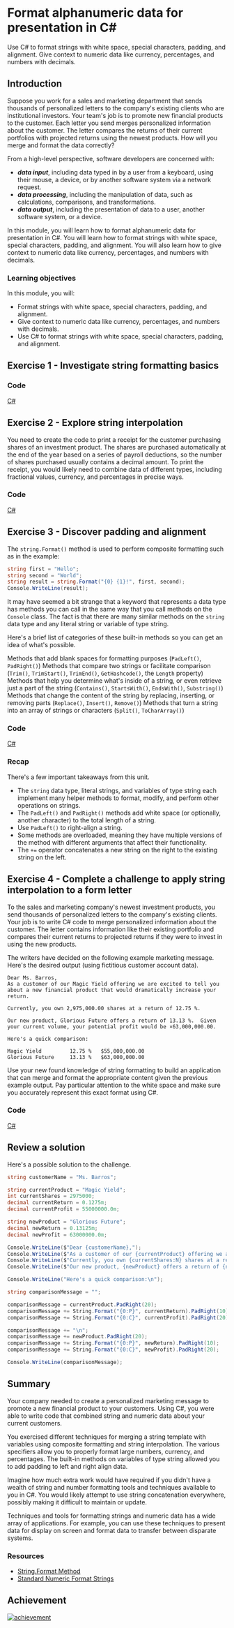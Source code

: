 # Format alphanumeric data for presentation in C#

Use C# to format strings with white space, special characters, padding, and
alignment. Give context to numeric data like currency, percentages, and numbers
with decimals.

## Introduction

Suppose you work for a sales and marketing department that sends thousands of
personalized letters to the company's existing clients who are institutional
investors. Your team's job is to promote new financial products to the customer.
Each letter you send merges personalized information about the customer. The
letter compares the returns of their current portfolios with projected returns
using the newest products. How will you merge and format the data correctly?

From a high-level perspective, software developers are concerned with:

- ***data input***, including data typed in by a user from a keyboard, using
  their mouse, a device, or by another software system via a network request.
- ***data processing***, including the manipulation of data, such as
  calculations, comparisons, and transformations.
- ***data output***, including the presentation of data to a user, another software system, or a device.

In this module, you will learn how to format alphanumeric data for presentation
in C#. You will learn how to format strings with white space, special
characters,
padding, and alignment. You will also learn how to give context to numeric data
like currency, percentages, and numbers with decimals.

### Learning objectives

In this module, you will:

- Format strings with white space, special characters, padding, and alignment.
- Give context to numeric data like currency, percentages, and numbers with
  decimals.
- Use C# to format strings with white space, special characters, padding, and
  alignment.

## Exercise 1 - Investigate string formatting basics

### Code

[C#](./Exercises/Exercise1/Program.cs)

## Exercise 2 - Explore string interpolation

You need to create the code to print a receipt for the customer purchasing
shares of an investment product. The shares are purchased automatically at the
end of the year based on a series of payroll deductions, so the number of shares
purchased usually contains a decimal amount. To print the receipt, you would
likely need to combine data of different types, including fractional values,
currency, and percentages in precise ways.

### Code

[C#](./Exercises/Exercise2/Program.cs)

## Exercise 3 - Discover padding and alignment

The `string.Format()` method is used to perform composite formatting such as in
the example:

```csharp
string first = "Hello";
string second = "World";
string result = string.Format("{0} {1}!", first, second);
Console.WriteLine(result);
```

It may have seemed a bit strange that a keyword that represents a data type has
methods you can call in the same way that you call methods on the `Console` class.
The fact is that there are many similar methods on the `string` data type and any
literal string or variable of type string.

Here's a brief list of categories of these built-in methods so you can get an idea of what's possible.

Methods that add blank spaces for formatting purposes (`PadLeft()`, `PadRight()`)
Methods that compare two strings or facilitate comparison (`Trim()`, `TrimStart()`, `TrimEnd()`, `GetHashcode()`, the `Length` property)
Methods that help you determine what's inside of a string, or even retrieve just a part of the string (`Contains()`, `StartsWith()`, `EndsWith()`, `Substring()`)
Methods that change the content of the string by replacing, inserting, or removing parts (`Replace()`, `Insert()`, `Remove()`)
Methods that turn a string into an array of strings or characters (`Split()`,
`ToCharArray()`)

### Code

[C#](./Exercises/Exercise3/Program.cs)

### Recap

There's a few important takeaways from this unit.

- The `string` data type, literal strings, and variables of type string each implement many helper methods to format, modify, and perform other operations on strings.
- The `PadLeft()` and `PadRight()` methods add white space (or optionally, another character) to the total length of a string.
- Use `PadLeft()` to right-align a string.
- Some methods are overloaded, meaning they have multiple versions of the method with different arguments that affect their functionality.
- The `+=` operator concatenates a new string on the right to the existing string on
the left.

## Exercise 4 - Complete a challenge to apply string interpolation to a form letter

To the sales and marketing company's newest investment products, you send thousands of personalized letters to the company's existing clients. Your job is to write C# code to merge personalized information about the customer. The letter contains information like their existing portfolio and compares their current returns to projected returns if they were to invest in using the new products.

The writers have decided on the following example marketing message. Here's the
desired output (using fictitious customer account data).

```plaintext
Dear Ms. Barros,
As a customer of our Magic Yield offering we are excited to tell you about a new financial product that would dramatically increase your return.

Currently, you own 2,975,000.00 shares at a return of 12.75 %.

Our new product, Glorious Future offers a return of 13.13 %.  Given your current volume, your potential profit would be ¤63,000,000.00.

Here's a quick comparison:

Magic Yield         12.75 %   $55,000,000.00
Glorious Future     13.13 %   $63,000,000.00
```

Use your new found knowledge of string formatting to build an application that
can merge and format the appropriate content given the previous example output.
Pay particular attention to the white space and make sure you accurately
represent this exact format using C#.

### Code

[C#](./Exercises/Exercise4/Program.cs)

## Review a solution

Here's a possible solution to the challenge.

```csharp
string customerName = "Ms. Barros";

string currentProduct = "Magic Yield";
int currentShares = 2975000;
decimal currentReturn = 0.1275m;
decimal currentProfit = 55000000.0m;

string newProduct = "Glorious Future";
decimal newReturn = 0.13125m;
decimal newProfit = 63000000.0m;

Console.WriteLine($"Dear {customerName},");
Console.WriteLine($"As a customer of our {currentProduct} offering we are excited to tell you about a new financial product that would dramatically increase your return.\n");
Console.WriteLine($"Currently, you own {currentShares:N} shares at a return of {currentReturn:P}.\n");
Console.WriteLine($"Our new product, {newProduct} offers a return of {newReturn:P}.  Given your current volume, your potential profit would be {newProfit:C}.\n");

Console.WriteLine("Here's a quick comparison:\n");

string comparisonMessage = "";

comparisonMessage = currentProduct.PadRight(20);
comparisonMessage += String.Format("{0:P}", currentReturn).PadRight(10);
comparisonMessage += String.Format("{0:C}", currentProfit).PadRight(20);

comparisonMessage += "\n";
comparisonMessage += newProduct.PadRight(20);
comparisonMessage += String.Format("{0:P}", newReturn).PadRight(10);
comparisonMessage += String.Format("{0:C}", newProfit).PadRight(20);

Console.WriteLine(comparisonMessage);
```

## Summary

Your company needed to create a personalized marketing message to promote a new financial product to your customers. Using C#, you were able to write code that combined string and numeric data about your current customers.

You exercised different techniques for merging a string template with variables using composite formatting and string interpolation. The various specifiers allow you to properly format large numbers, currency, and percentages. The built-in methods on variables of type string allowed you to add padding to left and right align data.

Imagine how much extra work would have required if you didn't have a wealth of string and number formatting tools and techniques available to you in C#. You would likely attempt to use string concatenation everywhere, possibly making it difficult to maintain or update.

Techniques and tools for formatting strings and numeric data has a wide array of applications. For example, you can use these techniques to present data for display on screen and format data to transfer between disparate systems.

### Resources

- [String.Format Method](https://learn.microsoft.com/en-us/dotnet/api/system.string.format?view=net-7.0&preserve-view=true)
- [Standard Numeric Format Strings](https://learn.microsoft.com/en-us/dotnet/standard/base-types/standard-numeric-format-strings)

## Achievement

[![achievement](achievement.png)](https://learn.microsoft.com/api/achievements/share/en-us/JamerJosRebolledoQuiroz-1429/N7CQ6YUF?sharingId=C74FED9E989834A)
